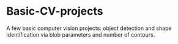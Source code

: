 # Basic-CV-projects
A few basic computer vision projects: object detection and shape identification via blob parameters and number of contours. 
